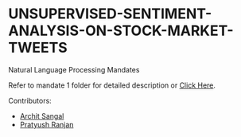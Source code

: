 # UNSUPERVISED-SENTIMENT-ANALYSIS-ON-STOCK-MARKET-TWEETS

Natural Language Processing Mandates

Refer to mandate 1 folder for detailed description or [Click Here](https://github.com/architsangal/UNSUPERVISED-SENTIMENT-ANALYSIS-ON-STOCK-MARKET-TWEETS/blob/main/Mandate%201/stock_market_sentiment_analysis.pdf).

Contributors:
- [Archit Sangal](https://github.com/architsangal)
- [Pratyush Ranjan](https://github.com/pratyushranjan2)
